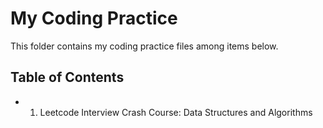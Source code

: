 # My Coding Practice

This folder contains my coding practice files among items below.

## Table of Contents
- 1. Leetcode Interview Crash Course: Data Structures and Algorithms

